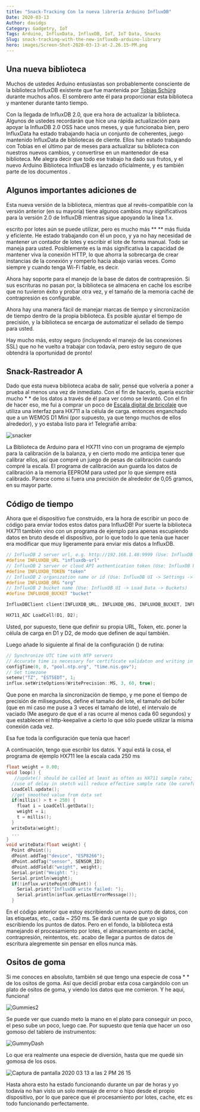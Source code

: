 ```yaml
---
title: "Snack-Tracking Con la nueva librería Arduino InfluxDB"
Date: 2020-03-13
Author: davidgs
Category: Gadgetry, IoT
Tags: Arduino, InfluxData, InfluxDB, IoT, IoT Data, Snacks
Slug: snack-tracking-with-the-new-influxdb-arduino-library
hero: images/Screen-Shot-2020-03-13-at-2.26.15-PM.png
---
```


## Una nueva biblioteca

Muchos de ustedes Arduino entusiastas son probablemente consciente de la biblioteca InfluxDB existente que fue mantenida por [Tobias Schürg](https://github.com/tobiasschuerg) durante muchos años. El sombrero ante él para proporcionar esta biblioteca y mantener durante tanto tiempo.

Con la llegada de InfluxDB 2.0, que era hora de actualizar la biblioteca. Algunos de ustedes recordarán que hice una rápida actualización para apoyar la InfluxDB 2.0 OSS hace unos meses, y que funcionaba bien, pero InfluxData ha estado trabajando hacia un conjunto de coherentes, juego mantenido InfluxData de bibliotecas de cliente. Ellos han estado trabajando con Tobias en el último par de meses para actualizar su biblioteca con nuestros nuevos cambios, y convertirse en un mantenedor de esa biblioteca. Me alegra decir que todo ese trabajo ha dado sus frutos, y el nuevo Arduino Biblioteca InfluxDB es lanzado oficialmente, y es también parte de los documentos [](https://v2.docs.influxdata.com/v2.0/reference/api/client-libraries/).

## Algunos importantes adiciones de

Esta nueva versión de la biblioteca, mientras que al revés-compatible con la versión anterior (en su mayoría) tiene algunos cambios muy significativos para la versión 2.0 de InfluxDB mientras sigue apoyando la línea 1.x.

escrito por lotes aún se puede utilizar, pero es mucho más ** ** más fluida y eficiente. He estado trabajando con él un poco, y ya no hay necesidad de mantener un contador de lotes y escribir el lote de forma manual. Todo se maneja para usted. Posiblemente es la más significativa la capacidad de mantener viva la conexión HTTP, lo que ahorra la sobrecarga de crear instancias de la conexión y romperlo hacia abajo varias veces. Como siempre y cuando tenga Wi-Fi fiable, es decir.

Ahora hay soporte para el manejo de la base de datos de contrapresión. Si sus escrituras no pasan por, la biblioteca se almacena en caché los escribe que no tuvieron éxito y probar otra vez, y el tamaño de la memoria caché de contrapresión es configurable.

Ahora hay una manera fácil de manejar marcas de tiempo y sincronización de tiempo dentro de la propia biblioteca. Es posible ajustar el tiempo de precisión, y la biblioteca se encarga de automatizar el sellado de tiempo para usted.

Hay mucho más, estoy seguro (incluyendo el manejo de las conexiones SSL) que no he vuelto a trabajar con todavía, pero estoy seguro de que obtendrá la oportunidad de pronto!

## Snack-Rastreador A

Dado que esta nueva biblioteca acaba de salir, pensé que volvería a poner a prueba al menos una vez de inmediato. Con el fin de hacerlo, quería escribir mucho * * de los datos a través de él para ver cómo se levantó. Con el fin de hacer eso, me fui a comprar un poco de [Escala digital de bricolaje](https://www.amazon.com/gp/product/B07SX2MYMX/) que utiliza una interfaz para HX711 a la célula de carga. entonces enganchado que a un WEMOS D1 Mini (por supuesto, ya que tengo muchos de ellos alrededor), y yo estaba listo para ir! Telegrafié arriba:

![snacker](/posts/category/database/images/Snacker.png )

La Biblioteca de Arduino para el HX711 vino con un programa de ejemplo para la calibración de la balanza, y en cierto modo me anticipa tener que calibrar ellos, así que compré un juego de pesas de calibración cuando compré la escala. El programa de calibración aun guarda los datos de calibración a la memoria EEPROM para usted por lo que siempre está calibrado. Parece como si fuera una precisión de alrededor de 0,05 gramos, en su mayor parte.

## Código de tiempo

Ahora que el dispositivo fue construido, era la hora de escribir un poco de código para enviar todos estos datos para InfluxDB! Por suerte la biblioteca HX711 también vino con un programa de ejemplo para apenas escupiendo datos en bruto desde el dispositivo, por lo que todo lo que tenía que hacer era modificar que muy ligeramente para enviar mis datos a InfluxDB.

```cpp
// InfluxDB 2 server url, e.g. http://192.168.1.48:9999 (Use: InfluxDB UI -> Load Data -> Client Libraries)
#define INFLUXDB_URL "influxdb-url"
// InfluxDB 2 server or cloud API authentication token (Use: InfluxDB UI -> Load Data -> Tokens -> <select token>)
#define INFLUXDB_TOKEN "token"
// InfluxDB 2 organization name or id (Use: InfluxDB UI -> Settings -> Profile -> <name under tile> )
#define INFLUXDB_ORG "org"
// InfluxDB 2 bucket name (Use: InfluxDB UI -> Load Data -> Buckets)
#define INFLUXDB_BUCKET "bucket"

InfluxDBClient client(INFLUXDB_URL, INFLUXDB_ORG, INFLUXDB_BUCKET, INFLUXDB_TOKEN);

HX711_ADC LoadCell(D1, D2);
```

Usted, por supuesto, tiene que definir su propia URL, Token, etc. poner la célula de carga en D1 y D2, de modo que definen de aquí también.

Luego añade lo siguiente al final de la configuración () de rutina:

```cpp
// Synchronize UTC time with NTP servers
// Accurate time is necessary for certificate validaton and writing in batches
configTime(0, 0, "pool.ntp.org", "time.nis.gov");
// Set timezone
setenv("TZ", "EST5EDT", 1;
influx.setWriteOptions(WritePrecision::MS, 3, 60, true);
```

Que pone en marcha la sincronización de tiempo, y me pone el tiempo de precisión de milisegundos, define el tamaño del lote, el tamaño del búfer (que en mi caso me puse a 3 veces el tamaño de lote), el intervalo de vaciado (Me aseguro de que el a ras ocurre al menos cada 60 segundos) y que establecen el http-keepalive a cierto lo que sólo puede utilizar la misma conexión cada vez.

Esa fue toda la configuración que tenía que hacer!

A continuación, tengo que escribir los datos. Y aquí está la cosa, el programa de ejemplo HX711 lee la escala cada 250 ms

```cpp
float weight = 0.00;
void loop() {
   //update() should be called at least as often as HX711 sample rate; >10Hz@10SPS, >80Hz@80SPS
  //use of delay in sketch will reduce effective sample rate (be carefull with use of delay() in the loop)]{style="color: #999dab;"}
  LoadCell.update();
  //get smoothed value from data set
  if(millis() > t + 250) {
    float i = LoadCell.getData();
    weight = i;
    t = millis();
  }
  writeData(weight);
  ...
}
void writeData(float weight) {
  Point dPoint();
  dPoint.addTag("device", "ESP8266");
  dPoint.addTag("sensor", SENSOR_ID);
  dPoint.addField("weight", weight);
  Serial.print("Weight: ");
  Serial.println(weight);
  if(!influx.writePoint(dPoint)) {
    Serial.print("InfluxDB write failed: ");
    Serial.println(influx.getLastErrorMessage());
  }
```

En el código anterior que estoy escribiendo un nuevo punto de datos, con las etiquetas, etc., cada ~ 250 ms. Se dará cuenta de que yo sigo escribiendo los puntos de datos. Pero en el fondo, la biblioteca está manejando el procesamiento por lotes, el almacenamiento en caché, contrapresión, reintentos, etc. acabo de llegar a puntos de datos de escritura alegremente sin pensar en ellos nunca más.

## Ositos de goma

Si me conoces en absoluto, también sé que tengo una especie de cosa * * de los ositos de goma. Así que decidí probar esta cosa cargándolo con un plato de ositos de goma, y viendo los datos que me comieron. Y he aquí, funciona!

![Gummies2](/posts/category/database/images/Gummies2.gif )

Se puede ver que cuando meto la mano en el plato para conseguir un poco, el peso sube un poco, luego cae. Por supuesto que tenía que hacer un oso gomoso del tablero de instrumentos:

![GummyDash](/posts/category/database/images/GummyDash.gif )

Lo que era realmente una especie de diversión, hasta que me quedé sin gomosa de los osos.

![Captura de pantalla 2020 03 13 a las 2 PM 26 15](/posts/category/database/images/Screen-Shot-2020-03-13-at-2.26.15-PM.png )

Hasta ahora esto ha estado funcionando durante un par de horas y yo todavía no han visto un solo mensaje de error o hipo desde el propio dispositivo, por lo que parece que el procesamiento por lotes, cache, etc es todo funcionando perfectamente.
